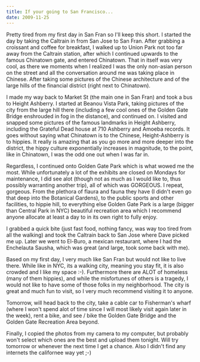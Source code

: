 ```yaml
---
title: If your going to San Francisco...
date: 2009-11-25
---
```


Pretty tired from my first day in San Fran so I'll keep this short. I started the day by taking the Caltrain in from San Jose to San Fran. After grabbing a croissant and coffee for breakfast, I walked up to Union Park not too far away from the Caltrain station, after which I continued upwards to the famous Chinatown gate, and entered Chinatown. That in itself was very cool, as there we moments when I realized I was the only non-asian person on the street and all the conversation around me was taking place in Chinese. After taking some pictures of the Chinese architecture and of the large hills of the financial district (right next to Chinatown).

I made my way back to Market St (the main one in San Fran) and took a bus to Height Ashberry. I started at Beanou Vista Park, taking pictures of the city from the large hill there (including a few cool ones of the Golden Gate Bridge enshrouded in fog in the distance), and continued on. I visited and snapped some pictures of the famous landmarks in Height Ashberry, including the Grateful Dead house at 710 Ashberry and Amoeba records. It goes without saying what Chinatown is to the Chinese, Height-Ashberry is to hippies. It really is amazing that as you go more and more deeper into the district, the hippy culture exponentially increases in magnitude, to the point, like in Chinatown, I was the odd one out when I was far in. 

Regardless, I continued onto Golden Gate Park which is what wowed me the most. While unfortunately a lot of the exhibits are closed on Mondays for maintenance, I did see alot (though not as much as I would like to, thus possibly warranting another trip), all of which  was GORGEOUS. I repeat, gorgeous. From the plethora of flaura and fauna they have (I didn't even go that deep into the Botanical Gardens), to the public sports and other facilities, to hippie hill, to everything else Golden Gate Park is a large (bigger than Central Park in NYC) beautiful recreation area which I recommend anyone allocate at least a day to in its own right to fully enjoy. 

I grabbed a quick bite (just fast food, nothing fancy, was way too tired from all the walking) and took the Caltrain back to San Jose where Dave picked me up. Later we went to El-Buro, a mexican restaurant, where I had the Enchelauta Sausha, which was great (and large, took some back with me).

Based on my first day, I very much like San Fran but would not like to live there. While like in NYC, its a walking city, meaning you stay fit, it is also crowded and I like my space :-). Furthermore there are ALOT of homeless (many of them hippies), and while the misfortunes of others is a tragedy, I would not like to have some of those folks in my neighborhood. The city is great and much fun to visit, so I very much recommend visiting it to anyone.

Tomorrow, will head back to the city, take a cable car to Fisherman's wharf (where I won't spend alot of time since I will most likely visit again later in the week), rent a bike, and see / bike the Golden Gate Bridge and the Golden Gate Recreation Area beyond.

Finally, I copied the photos from my camera to my computer, but probably won't select which ones are the best and upload them tonight. Will try tomorrow or whenever the next time I get a chance. Also I didn't find any internets the californee way yet ;-)
